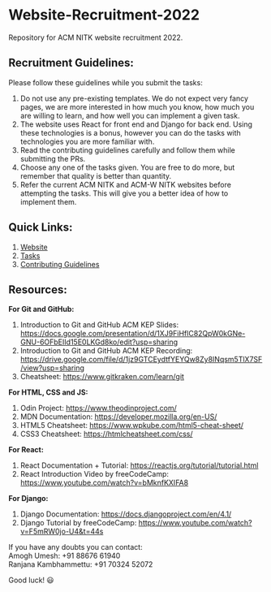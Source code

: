 # Website-Recruitment-2022
Repository for ACM NITK website recruitment 2022.

## Recruitment Guidelines:
Please follow these guidelines while you submit the tasks:
1. Do not use any pre-existing templates. We do not expect very fancy pages, we are more interested in how much you know, how much you are willing to learn, and how well you can implement a given task.
2. The website uses React for front end and Django for back end. Using these technologies is a bonus, however you can do the tasks with technologies you are more familiar with.
3. Read the contributing guidelines carefully and follow them while submitting the PRs. 
4. Choose any one of the tasks given. You are free to do more, but remember that quality is better than quantity.
5. Refer the current ACM NITK and ACM-W NITK websites before attempting the tasks. This will give you a better idea of how to implement them.

## Quick Links:
1. [Website](https://acm.nitk.ac.in/)
2. [Tasks](/Tasks.md)
3. [Contributing Guidelines](/CONTRIBUTING.md)

## Resources:
**For Git and GitHub:**
1. Introduction to Git and GitHub ACM KEP Slides: https://docs.google.com/presentation/d/1XJ9FiHflC82QpW0kGNe-GNU-6OFbEIId15E0LKGd8ko/edit?usp=sharing
2. Introduction to Git and GitHub ACM KEP Recording: https://drive.google.com/file/d/1jz9GTCEydtfYEYQw8Zy8INqsm5TlX7SF/view?usp=sharing
3. Cheatsheet: https://www.gitkraken.com/learn/git  

**For HTML, CSS and JS:**  
1. Odin Project: https://www.theodinproject.com/
2. MDN Documentation: https://developer.mozilla.org/en-US/
3. HTML5 Cheatsheet: https://www.wpkube.com/html5-cheat-sheet/
4. CSS3 Cheatsheet: https://htmlcheatsheet.com/css/  

**For React:**  
1. React Documentation + Tutorial: https://reactjs.org/tutorial/tutorial.html
2. React Introduction Video by freeCodeCamp: https://www.youtube.com/watch?v=bMknfKXIFA8  

**For Django:**  
1. Django Documentation: https://docs.djangoproject.com/en/4.1/
2. Django Tutorial by freeCodeCamp: https://www.youtube.com/watch?v=F5mRW0jo-U4&t=44s

If you have any doubts you can contact:  
Amogh Umesh: +91 88676 61940  
Ranjana Kambhammettu: +91 70324 52072

Good luck! :smiley:
